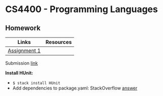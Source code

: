 # CS4400 - Programming Languages 

## Homework 
| Links | Resources |
| ----- | --------- |
|[Assignment 1](https://vesely.io/teaching/CS4400f19/cw/a01/assignment01.html)| |

Submission [link](https://northeastern.blackboard.com/webapps/blackboard/content/listContent.jsp?course_id=_2590870_1&content_id=_20874006_1&mode=reset)

**Install HUnit:**  
* `$ stack install HUnit`  
* Add dependencies to package.yaml: StackOverflow [answer](https://stackoverflow.com/questions/48291150/could-not-find-module-test-hunit/48291389)

